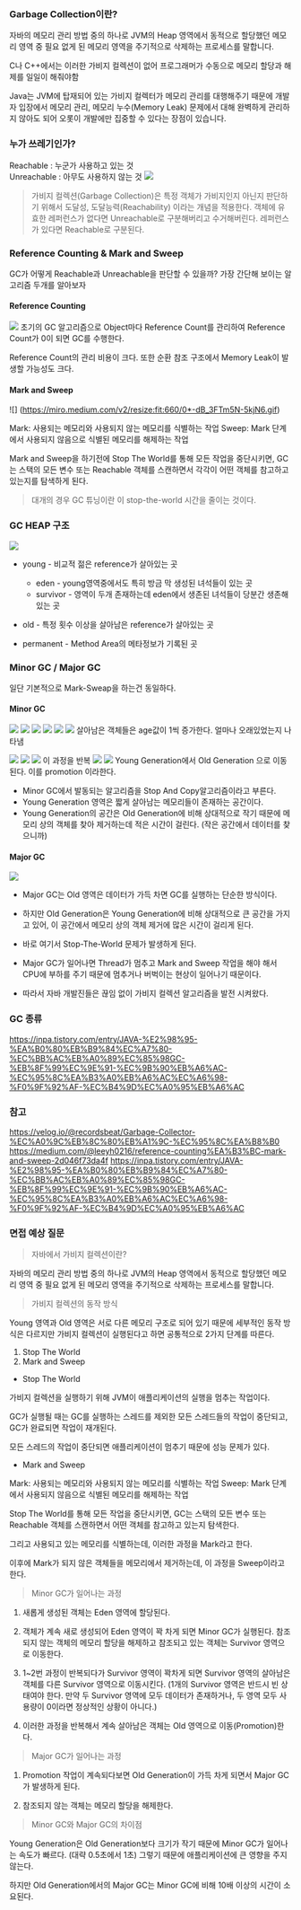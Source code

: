### Garbage Collection이란?
자바의 메모리 관리 방법 중의 하나로 JVM의 Heap 영역에서 동적으로 할당했던 메모리 영역 중 필요 없게 된 메모리 영역을 주기적으로 삭제하는 프로세스를 말합니다.

C나 C++에서는 이러한 가비지 컬렉션이 없어 프로그래머가 수동으로 메모리 할당과 해제를 일일이 해줘야함


Java는 JVM에 탑재되어 있는 가비지 컬렉터가 메모리 관리를 대행해주기 때문에 개발자 입장에서 메모리 관리, 메모리 누수(Memory Leak) 문제에서 대해 완벽하게 관리하지 않아도 되어 오롯이 개발에만 집중할 수 있다는 장점이 있습니다.

### 누가 쓰레기인가?
Reachable : 누군가 사용하고 있는 것<br/>
Unreachable : 아무도 사용하지 않는 것
![](https://velog.velcdn.com/images/tkdtkd97/post/8ac69948-1643-413a-bb7a-5445c9f5e01d/image.png)
> 가비지 컬렉션(Garbage Collection)은 특정 객체가 가비지인지 아닌지 판단하기 위해서 도달성, 도달능력(Reachability) 이라는 개념을 적용한다. 객체에 유효한 레퍼런스가 없다면 Unreachable로 구분해버리고 수거해버린다. 레퍼런스가 있다면 Reachable로 구분된다.


### Reference Counting & Mark and Sweep
GC가 어떻게 Reachable과 Unreachable을 판단할 수 있을까?
가장 간단해 보이는 알고리즘 두개를 알아보자
#### Reference Counting
![](https://velog.velcdn.com/images/tkdtkd97/post/0e3b04b2-c733-4e17-ac54-f1da0bdc7961/image.png)
초기의 GC 알고리즘으로 Object마다 Reference Count를 관리하여 Reference Count가 0이 되면 GC를 수행한다.

Reference Count의 관리 비용이 크다.
또한 순환 참조 구조에서 Memory Leak이 발생할 가능성도 크다.

#### Mark and Sweep
![] (https://miro.medium.com/v2/resize:fit:660/0*-dB_3FTm5N-5kjN6.gif)

Mark: 사용되는 메모리와 사용되지 않는 메모리를 식별하는 작업
Sweep: Mark 단계에서 사용되지 않음으로 식별된 메모리를 해제하는 작업

Mark and Sweep을 하기전에 Stop The World를 통해 모든 작업을 중단시키면, GC는 스택의 모든 변수 또는 Reachable 객체를 스캔하면서 각각이 어떤 객체를 참고하고 있는지를 탐색하게 된다.
> 대개의 경우 GC 튜닝이란 이 stop-the-world 시간을 줄이는 것이다.

### GC HEAP 구조
![](https://velog.velcdn.com/images/tkdtkd97/post/032f5500-4941-489d-9e5d-4d42ddaedef4/image.png)
- young - 비교적 젊은 reference가 살아있는 곳
    - eden - young영역중에서도 특히 방금 막 생성된 녀석들이 있는 곳
    - survivor - 영역이 두개 존재하는데 eden에서 생존된 녀석들이 당분간 생존해 있는 곳

- old - 특정 횟수 이상을 살아남은 reference가 살아있는 곳

- permanent - Method Area의 메타정보가 기록된 곳

### Minor GC / Major GC
일단 기본적으로 Mark-Sweap을 하는건 동일하다.

#### Minor GC
![](https://velog.velcdn.com/images/tkdtkd97/post/66dab2c1-2510-4d5e-b470-85f26b851a38/image.png)
![](https://velog.velcdn.com/images/tkdtkd97/post/035e4b85-cc13-41f0-b4b5-ae8f36e7b239/image.png)
![](https://velog.velcdn.com/images/tkdtkd97/post/d460e456-3fbe-44b4-9048-f69cb20424f0/image.png)
![](https://velog.velcdn.com/images/tkdtkd97/post/6f8b7e82-b39e-4350-a3c7-5bd844d05c46/image.png)
![](https://velog.velcdn.com/images/tkdtkd97/post/628fa22d-a382-40d0-9b58-e66a4a609d2f/image.png)
![](https://velog.velcdn.com/images/tkdtkd97/post/55916593-d31d-438f-af89-f65eafe754e0/image.png)
살아남은 객체들은 age값이 1씩 증가한다. 얼마나 오래있었는지 나타냄

![](https://velog.velcdn.com/images/tkdtkd97/post/c4cededc-d959-4762-a798-9ba67e916c7c/image.png)
![](https://velog.velcdn.com/images/tkdtkd97/post/9325dca3-e1cc-4140-ab01-5cfaecc77ef0/image.png)
![](https://velog.velcdn.com/images/tkdtkd97/post/b7963ca1-fbe0-48e4-b9ec-7d336b799878/image.png)
이 과정을 반복
![](https://velog.velcdn.com/images/tkdtkd97/post/95fea56e-49f0-453b-8616-397e6613d690/image.png)
![](https://velog.velcdn.com/images/tkdtkd97/post/141274cd-a723-47c9-a3ab-94aa03e27a6e/image.png)
Young Generation에서 Old Generation 으로 이동된다. 이를 promotion 이라한다.

- Minor GC에서 발동되는 알고리즘을 Stop And Copy알고리즘이라고 부른다.
- Young Generation 영역은 짧게 살아남는 메모리들이 존재하는 공간이다.
- Young Generation의 공간은 Old Generation에 비해 상대적으로 작기 때문에 메모리 상의 객체를 찾아 제거하는데 적은 시간이 걸린다. (작은 공간에서 데이터를 찾으니까)


#### Major GC
![](https://velog.velcdn.com/images/tkdtkd97/post/5146dec2-140a-42cc-bb41-13d746127663/image.png)

- Major GC는 Old 영역은 데이터가 가득 차면 GC를 실행하는 단순한 방식이다.

- 하지만 Old Generation은 Young Generation에 비해 상대적으로 큰 공간을 가지고 있어, 이 공간에서 메모리 상의 객체 제거에 많은 시간이 걸리게 된다.

- 바로 여기서 Stop-The-World 문제가 발생하게 된다.

- Major GC가 일어나면 Thread가 멈추고 Mark and Sweep 작업을 해야 해서 CPU에 부하를 주기 때문에 멈추거나 버벅이는 현상이 일어나기 때문이다.

- 따라서 자바 개발진들은 끊임 없이 가비지 컬렉션 알고리즘을 발전 시켜왔다.

### GC 종류
https://inpa.tistory.com/entry/JAVA-%E2%98%95-%EA%B0%80%EB%B9%84%EC%A7%80-%EC%BB%AC%EB%A0%89%EC%85%98GC-%EB%8F%99%EC%9E%91-%EC%9B%90%EB%A6%AC-%EC%95%8C%EA%B3%A0%EB%A6%AC%EC%A6%98-%F0%9F%92%AF-%EC%B4%9D%EC%A0%95%EB%A6%AC

### 참고
https://velog.io/@recordsbeat/Garbage-Collector-%EC%A0%9C%EB%8C%80%EB%A1%9C-%EC%95%8C%EA%B8%B0
https://medium.com/@leeyh0216/reference-counting%EA%B3%BC-mark-and-sweep-2d046f73da4f
https://inpa.tistory.com/entry/JAVA-%E2%98%95-%EA%B0%80%EB%B9%84%EC%A7%80-%EC%BB%AC%EB%A0%89%EC%85%98GC-%EB%8F%99%EC%9E%91-%EC%9B%90%EB%A6%AC-%EC%95%8C%EA%B3%A0%EB%A6%AC%EC%A6%98-%F0%9F%92%AF-%EC%B4%9D%EC%A0%95%EB%A6%AC

### 면접 예상 질문
> 자바에서 가비지 컬렉션이란?

자바의 메모리 관리 방법 중의 하나로 JVM의 Heap 영역에서 동적으로 할당했던 메모리 영역 중 필요 없게 된 메모리 영역을 주기적으로 삭제하는 프로세스를 말합니다.

> 가비지 컬렉션의 동작 방식

Young 영역과 Old 영역은 서로 다른 메모리 구조로 되어 있기 때문에 세부적인 동작 방식은 다르지만 가비지 컬렉션이 실행된다고 하면 공통적으로 2가지 단계를 따른다.

1. Stop The World
2. Mark and Sweep

- Stop The World

가비지 컬렉션을 실행하기 위해 JVM이 애플리케이션의 실행을 멈추는 작업이다.

GC가 실행될 때는 GC를 실행하는 스레드를 제외한 모든 스레드들의 작업이 중단되고, GC가 완료되면 작업이 재개된다.

모든 스레드의 작업이 중단되면 애플리케이션이 멈추기 때문에 성능 문제가 있다.

- Mark and Sweep

Mark: 사용되는 메모리와 사용되지 않는 메모리를 식별하는 작업
Sweep: Mark 단계에서 사용되지 않음으로 식별된 메모리를 해제하는 작업

Stop The World를 통해 모든 작업을 중단시키면, GC는 스택의 모든 변수 또는 Reachable 객체를 스캔하면서 어떤 객체를 참고하고 있는지 탐색한다.

그리고 사용되고 있는 메모리를 식별하는데, 이러한 과정을 Mark라고 한다.

이후에 Mark가 되지 않은 객체들을 메모리에서 제거하는데, 이 과정을 Sweep이라고 한다.

> Minor GC가 일어나는 과정

1. 새롭게 생성된 객체는 Eden 영역에 할당된다.

2. 객체가 계속 새로 생성되어 Eden 영역이 꽉 차게 되면 Minor GC가 실행된다.
   참조되지 않는 객체의 메모리 할당을 해제하고 참조되고 있는 객체는 Survivor 영역으로 이동한다.

3. 1~2번 과정이 반복되다가 Survivor 영역이 꽉차게 되면 Survivor 영역의 살아남은 객체를 다른 Survivor 영역으로 이동시킨다.
   (1개의 Survivor 영역은 반드시 빈 상태여야 한다. 만약 두 Survivor 영역에 모두 데이터가 존재하거나, 두 영역 모두 사용량이 0이라면 정상적인 상황이 아니다.)

4. 이러한 과정을 반복해서 계속 살아남은 객체는 Old 영역으로 이동(Promotion)한다.

> Major GC가 일어나는 과정

1. Promotion 작업이 계속되다보면 Old Generation이 가득 차게 되면서 Major GC가 발생하게 된다.

2. 참조되지 않는 객체는 메모리 할당을 해제한다.

> Minor GC와 Major GC의 차이점

Young Generation은 Old Generation보다 크기가 작기 때문에 Minor GC가 일어나는 속도가 빠르다. (대략 0.5초에서 1초) 그렇기 때문에 애플리케이션에 큰 영향을 주지 않는다.

하지만 Old Generation에서의 Major GC는 Minor GC에 비해 10배 이상의 시간이 소요된다.
